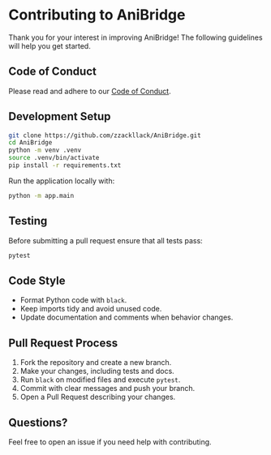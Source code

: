 # Contributing to AniBridge

Thank you for your interest in improving AniBridge! The following guidelines will help you get
started.

## Code of Conduct

Please read and adhere to our [Code of Conduct](CODE_OF_CONDUCT.md).

## Development Setup

```bash
git clone https://github.com/zzackllack/AniBridge.git
cd AniBridge
python -m venv .venv
source .venv/bin/activate
pip install -r requirements.txt
```

Run the application locally with:

```bash
python -m app.main
```

## Testing

Before submitting a pull request ensure that all tests pass:

```bash
pytest
```

## Code Style

- Format Python code with `black`.
- Keep imports tidy and avoid unused code.
- Update documentation and comments when behavior changes.

## Pull Request Process

1. Fork the repository and create a new branch.
2. Make your changes, including tests and docs.
3. Run `black` on modified files and execute `pytest`.
4. Commit with clear messages and push your branch.
5. Open a Pull Request describing your changes.

## Questions?

Feel free to open an issue if you need help with contributing.
